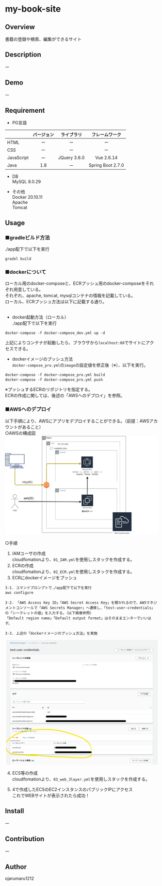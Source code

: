my-book-site
====

## Overview
書籍の登録や検索、編集ができるサイト

## Description
ー

## Demo
ー

## Requirement
- PG言語<br>

|            | バージョン   | ライブラリ   | フレームワーク    |
|:-----------|:------------:|:------------:|:------------:     |
| HTML       | ー           | ー           | ー                |
| CSS        | ー           | ー           | ー                |
| JavaScript | ー           | JQuery 3.6.0 | Vue 2.6.14        |
| Java       | 1.8           | ー           | Spring Boot 2.7.0 |

- DB<br>
MySQL 8.0.29

- その他<br>
Docker 20.10.11<br>
Apache<br>
Tomcat<br>

## Usage
### ■gradleビルド方法<br>
./app配下で以下を実行
```
gradel build
```
### ■dockerについて<br>
ローカル用のdocker-composeと、ECRプッシュ用のdocker-composeをそれぞれ用意している。<br>
それぞれ、apache, tomcat, mysqlコンテナの情報を記載している。<br>
ローカル、ECRプッシュ方法は以下に記載する通り。<br><br>
- docker起動方法（ローカル）<br>
./app配下で以下を実行
```
docker-compose -f docker-compose_dev.yml up -d
```
上記によりコンテナが起動したら、ブラウザから`localhost:80`でサイトにアクセスできる。<br>

- dockerイメージのプッシュ方法<br>
`docker-compose_pro.yml`の`image`の設定値を修正後（※）、以下を実行。
```
docker-compose -f docker-compose_pro.yml build
docker-compose -f docker-compose_pro.yml push
```
※プッシュするECRのリポジトリを指定する。<br>
ECRの作成に関しては、後述の「AWSへのデプロイ」を参照。<br>

### ■AWSへのデプロイ<br>
以下手順により、AWSにアプリをデプロイすることができる。（前提：AWSアカウントがあること）<br>
○AWSの構成図
![](./pictures/AWS_構成図.png)

○手順
1. IAMユーザの作成<br>
cloudfomationより、`01_IAM.yml`を使用しスタックを作成する。
2. ECRの作成<br>
cloudfomationより、`02_ECR.yml`を使用しスタックを作成する。
3. ECRにdockerイメージをプッシュ<br>
```
3-1. コマンドプロンプトで./app配下で以下を実行
aws configure

3-2. 「AWS Access Key ID」「AWS Secret Access Key」を聞かれるので、AWSマネジメントコンソールで「AWS Secrets Manager」へ遷移し、「test-user-credentials」の「シークレットの値」を入力する。（以下画像参照）
「Default region name」「Default output format」はそのままエンターでいいはず。

3-3. 上述の「dockerイメージのプッシュ方法」を実施
```
![](./pictures/AWSSecretsManager.png)

4. ECS等の作成<br>
cloudfomationより、`03_web_3layer.yml`を使用しスタックを作成する。

5. 4で作成したECSのEC2インスタンスのパブリックIPにアクセス<br>
これでWEBサイトが表示されたら成功！


## Install
ー
## Contribution
ー

## Author
ojarumaru1212